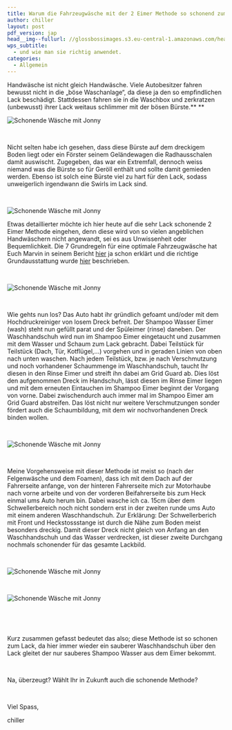 ```yaml
---
title: Warum die Fahrzeugwäsche mit der 2 Eimer Methode so schonend zum Lack ist
author: chiller
layout: post
pdf_version: jap
head__img--fullurl: //glossbossimages.s3.eu-central-1.amazonaws.com/headerimg/schonendewaesche.jpg
wps_subtitle:
  - und wie man sie richtig anwendet.
categories:
  - Allgemein
---
```

Handwäsche ist nicht gleich Handwäsche. Viele Autobesitzer fahren bewusst nicht in die „böse Waschanlage“, da diese ja den so empfindlichen Lack beschädigt. Stattdessen fahren sie in die Waschbox und zerkratzen (unbewusst) ihrer Lack weitaus schlimmer mit der bösen Bürste.** **

![Schonende Wäsche mit Jonny](//glossbossimages.s3.eu-central-1.amazonaws.com/local/jonnyschonend/DSC01188.jpg)

&nbsp;

Nicht selten habe ich gesehen, dass diese Bürste auf dem dreckigem Boden liegt oder ein Förster seinem Geländewagen die Radhausschalen damit auswischt. Zugegeben, das war ein Extremfall, dennoch weiss niemand was die Bürste so für Geröll enthält und sollte damit gemieden werden. Ebenso ist solch eine Bürste viel zu hart für den Lack, sodass unweigerlich irgendwann die Swirls im Lack sind.

&nbsp;

![Schonende Wäsche mit Jonny](//glossbossimages.s3.eu-central-1.amazonaws.com/local/jonnyschonend/DSC01195.jpg)

Etwas detaillierter möchte ich hier heute auf die sehr Lack schonende 2 Eimer Methode eingehen, denn diese wird von so vielen angeblichen Handwäschern nicht angewandt, sei es aus Unwissenheit oder Bequemlichkeit. Die 7 Grundregeln für eine optimale Fahrzeugwäsche hat Euch Marvin in seinem Bericht [hier][1] ja schon erklärt und die richtige Grundausstattung wurde [hier][2] beschrieben.

&nbsp;

![Schonende Wäsche mit Jonny](//glossbossimages.s3.eu-central-1.amazonaws.com/local/jonnyschonend/DSC01221.jpg)

&nbsp;

Wie gehts nun los? Das Auto habt ihr gründlich gefoamt und/oder mit dem Hochdruckreiniger von losem Dreck befreit. Der Shampoo Wasser Eimer (wash) steht nun gefüllt parat und der Spüleimer (rinse) daneben. Der Waschhandschuh wird nun im Shampoo Eimer eingetaucht und zusammen mit dem Wasser und Schaum zum Lack gebracht. Dabei Teilstück für Teilstück (Dach, Tür, Kotflügel,…) vorgehen und in geraden Linien von oben nach unten waschen. Nach jedem Teilstück, bzw. je nach Verschmutzung und noch vorhandener Schaummenge im Waschhandschuh, taucht Ihr diesen in den Rinse Eimer und streift ihn dabei am Grid Guard ab. Dies löst den aufgenommen Dreck im Handschuh, lässt diesen im Rinse Eimer liegen und mit dem erneuten Eintauchen im Shampoo Eimer beginnt der Vorgang von vorne. Dabei zwischendurch auch immer mal im Shampoo Eimer am Grid Guard abstreifen. Das löst nicht nur weitere Verschmutzungen sonder fördert auch die Schaumbildung, mit dem wir nochvorhandenen Dreck binden wollen.

&nbsp;

![Schonende Wäsche mit Jonny](//glossbossimages.s3.eu-central-1.amazonaws.com/local/jonnyschonend/DSC01214.jpg)

&nbsp;

Meine Vorgehensweise mit dieser Methode ist meist so (nach der Felgenwäsche und dem Foamen), dass ich mit dem Dach auf der Fahrerseite anfange, von der hinteren Fahrerseite mich zur Motorhaube nach vorne arbeite und von der vorderen Beifahrerseite bis zum Heck einmal ums Auto herum bin. Dabei wasche ich ca. 15cm über dem Schwellerbereich noch nicht sondern erst in der zweiten runde ums Auto mit einem anderen Waschhandschuh. Zur Erklärung: Der Schwellerberich mit Front und Heckstossstange ist durch die Nähe zum Boden meist besonders dreckig. Damit dieser Dreck nicht gleich von Anfang an den Waschhandschuh und das Wasser verdrecken, ist dieser zweite Durchgang nochmals schonender für das gesamte Lackbild.

&nbsp;

![Schonende Wäsche mit Jonny](//glossbossimages.s3.eu-central-1.amazonaws.com/local/jonnyschonend/DSC01234.jpg)

&nbsp;

![Schonende Wäsche mit Jonny](//glossbossimages.s3.eu-central-1.amazonaws.com/local/jonnyschonend/DSC01228.jpg)

&nbsp;

&nbsp;

Kurz zusammen gefasst bedeutet das also; diese Methode ist so schonen zum Lack, da hier immer wieder ein sauberer Waschhandschuh über den Lack gleitet der nur sauberes Shampoo Wasser aus dem Eimer bekommt.

&nbsp;

Na, überzeugt? Wählt Ihr in Zukunft auch die schonende Methode?

&nbsp;

Viel Spass,

chiller

&nbsp;

 [1]: http://glossboss.de/tipps-tricks/die-7-grundregeln-fuer-die-optimale-fahrzeugwaesche/
 [2]: http://glossboss.de/allgemein/die-grundausstattung-fuer-die-optimale-fahrzeugwaesche/
